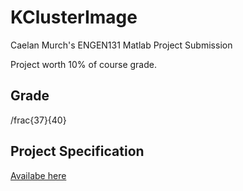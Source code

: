 # KClusterImage
Caelan Murch's ENGEN131 Matlab Project Submission

Project worth 10% of course grade.

## Grade
/frac{37}{40}

## Project Specification
[Availabe here](https://drive.google.com/file/d/15NcwGUf23W-G3qwGJhtt37koF-4vggK5/view?usp=sharing)
